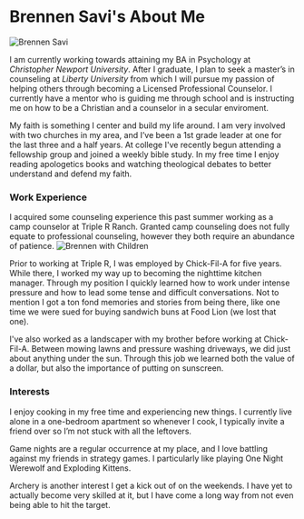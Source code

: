 # Brennen Savi's About Me

![Brennen Savi](https://brenanabread99.github.io/Brenanabread/images/ProfileImage3.jpg)

I am currently working towards attaining my BA in Psychology at _Christopher Newport University_. After I graduate, I plan to seek a master’s in counseling at _Liberty University_ from which I will pursue my passion of helping others through becoming a Licensed Professional Counselor. I currently have a mentor who is guiding me through school and is instructing me on how to be a Christian and a counselor in a secular enviroment.

My faith is something I center and build my life around. I am very involved with two churches in my area, and I’ve been a 1st grade leader at one for the last three and a half years. At college I've recently begun attending a fellowship group and joined a weekly bible study. In my free time I enjoy reading apologetics books and watching theological debates to better understand and defend my faith.

### Work Experience
I acquired some counseling experience this past summer working as a camp counselor at Triple R Ranch. Granted camp counseling does not fully equate to professional counseling, however they both require an abundance of patience.
![Brennen with Children](https://brenanabread99.github.io/Brenanabread/images/Kidspicture2.jpg)

Prior to working at Triple R, I was employed by Chick-Fil-A for five years. While there, I worked my way up to becoming the nighttime kitchen manager. Through my position I quickly learned how to work under intense pressure and how to lead some tense and difficult conversations. Not to mention I got a ton fond memories and stories from being there, like one time we were sued for buying sandwich buns at Food Lion (we lost that one).

I've also worked as a landscaper with my brother before working at Chick-Fil-A. Between mowing lawns and pressure washing driveways, we did just about anything under the sun. Through this job we learned both the value of a dollar, but also the importance of putting on sunscreen.

### Interests
I enjoy cooking in my free time and experiencing new things. I currently live alone in a one-bedroom apartment so whenever I cook, I typically invite a friend over so I’m not stuck with all the leftovers.

Game nights are a regular occurrence at my place, and I love battling against my friends in strategy games. I particularly like playing One Night Werewolf and Exploding Kittens. 

Archery is another interest I get a kick out of on the weekends. I have yet to actually become very skilled at it, but I have come a long way from not even being able to hit the target.
